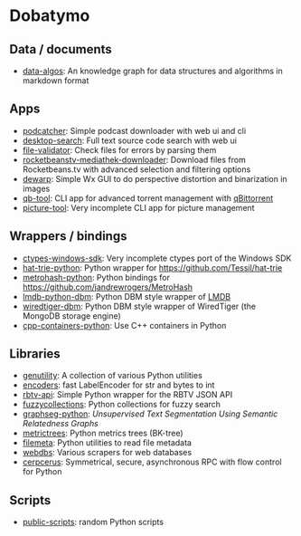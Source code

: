 # Dobatymo

## Data / documents
- [data-algos](https://github.com/Dobatymo/data-algos): An knowledge graph for data structures and algorithms in markdown format

## Apps
- [podcatcher](https://github.com/Dobatymo/podcatcher): Simple podcast downloader with web ui and cli
- [desktop-search](https://github.com/Dobatymo/desktop-search): Full text source code search with web ui
- [file-validator](https://github.com/Dobatymo/file-validator): Check files for errors by parsing them
- [rocketbeanstv-mediathek-downloader](https://github.com/Dobatymo/rocketbeanstv-mediathek-downloader): Download files from Rocketbeans.tv with advanced selection and filtering options
- [dewarp](https://github.com/Dobatymo/dewarp): Simple Wx GUI to do perspective distortion and binarization in images
- [qb-tool](https://github.com/Dobatymo/qb-tool): CLI app for advanced torrent management with [qBittorrent](https://www.qbittorrent.org)
- [picture-tool](https://github.com/Dobatymo/picture-tool): Very incomplete CLI app for picture management

## Wrappers / bindings
- [ctypes-windows-sdk](https://github.com/Dobatymo/ctypes-windows-sdk): Very incomplete ctypes port of the Windows SDK
- [hat-trie-python](https://github.com/Dobatymo/hat-trie-python): Python wrapper for <https://github.com/Tessil/hat-trie>
- [metrohash-python](https://github.com/Dobatymo/metrohash-python): Python bindings for <https://github.com/jandrewrogers/MetroHash>
- [lmdb-python-dbm](https://github.com/Dobatymo/lmdb-python-dbm): Python DBM style wrapper of [LMDB](https://lmdb.readthedocs.io)
- [wiredtiger-dbm](https://github.com/Dobatymo/wiredtiger-dbm): Python DBM style wrapper of WiredTiger (the MongoDB storage engine)
- [cpp-containers-python](https://github.com/Dobatymo/cpp-containers-python): Use C++ containers in Python

## Libraries
- [genutility](https://github.com/Dobatymo/genutility): A collection of various Python utilities
- [encoders](https://github.com/Dobatymo/encoders): fast LabelEncoder for str and bytes to int
- [rbtv-api](https://github.com/Dobatymo/rbtv-api): Simple Python wrapper for the RBTV JSON API 
- [fuzzycollections](https://github.com/Dobatymo/fuzzycollections): Python collections for fuzzy search
- [graphseg-python](https://github.com/Dobatymo/graphseg-python): *Unsupervised Text Segmentation Using Semantic Relatedness Graphs*
- [metrictrees](https://github.com/Dobatymo/metrictrees): Python metrics trees (BK-tree)
- [filemeta](https://github.com/Dobatymo/filemeta): Python utilities to read file metadata
- [webdbs](https://github.com/Dobatymo/webdbs): Various scrapers for web databases
- [cerpcerus](https://github.com/Dobatymo/cerpcerus): Symmetrical, secure, asynchronous RPC with flow control for Python 

## Scripts
- [public-scripts](https://github.com/Dobatymo/public-scripts): random Python scripts

